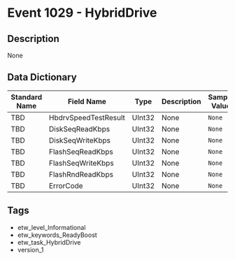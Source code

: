 # Event 1029 - HybridDrive

## Description
None

## Data Dictionary
|Standard Name|Field Name|Type|Description|Sample Value|
|---|---|---|---|---|
|TBD|HbdrvSpeedTestResult|UInt32|None|`None`|
|TBD|DiskSeqReadKbps|UInt32|None|`None`|
|TBD|DiskSeqWriteKbps|UInt32|None|`None`|
|TBD|FlashSeqReadKbps|UInt32|None|`None`|
|TBD|FlashSeqWriteKbps|UInt32|None|`None`|
|TBD|FlashRndReadKbps|UInt32|None|`None`|
|TBD|ErrorCode|UInt32|None|`None`|

## Tags
* etw_level_Informational
* etw_keywords_ReadyBoost
* etw_task_HybridDrive
* version_1